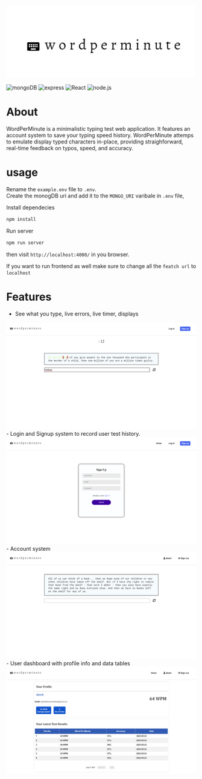
[![logo](./frontend/public/static%20files/titleLogo.jpeg)](https://wordperminute.netlify.app/)

![mongoDB](https://img.shields.io/badge/mongodb-47A248?style=plastic&logo=mongodb&logoColor=white)
![express](https://img.shields.io/badge/express-yellow?style=plastic&logo=express&logoColor=white)
![React](https://img.shields.io/badge/react-61DAFB?style=plastic&logo=react&logoColor=black)
![node.js](https://img.shields.io/badge/Node.js-%F7DF1E.svg?style=plastic&logo=nodedotjs&logoColor=white)

# About
WordPerMinute is a minimalistic typing test web application. It features an account system to save your typing speed history. WordPerMinute attemps to emulate display typed characters in-place, providing straighforward, real-time feedback on typos, speed, and accuracy.

# usage
Rename the `example.env` file to `.env`.<br/>
Create the monogDB uri and add it to the `MONGO_URI` varibale in `.env` file,<br/>

Install dependecies
```sh
npm install
```

Run server
```sh
npm run server
```
then visit `http://localhost:4000/` in you browser.

If you want to run frontend as well make sure to change all the `featch url` to `localhost`

# Features
- See what you type, live errors, live timer, displays

<img src='./images/error.png' />
- Login and Signup system to record user test history.

<img src='./images/signup.png' />
- Account system

<img src='./images/user.png' />
- User dashboard with profile info and data tables
<img src='./images/dashboard.png' />
